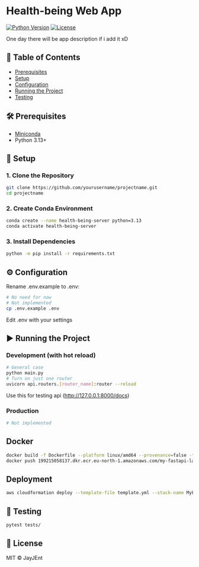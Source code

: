# Health-being Web App

[![Python Version](https://img.shields.io/badge/python-3.13%2B-blue)](https://www.python.org/)
[![License](https://img.shields.io/badge/license-MIT-green)](LICENSE)

One day there will be app description if i add it xD

## 📌 Table of Contents
- [Prerequisites](#-prerequisites)
- [Setup](#-setup)
- [Configuration](#-configuration)
- [Running the Project](#-running-the-project)
- [Testing](#-testing)

## 🛠 Prerequisites
- [Miniconda](https://www.anaconda.com/docs/getting-started/miniconda/install#quickstart-install-instructions)
- Python 3.13+


## 🚀 Setup

### 1. Clone the Repository
```bash
git clone https://github.com/yourusername/projectname.git
cd projectname
```

### 2. Create Conda Environment
```bash
conda create --name health-being-server python=3.13
conda activate health-being-server
```

### 3. Install Dependencies
```bash
python -m pip install -r requirements.txt
```


## ⚙ Configuration
Rename .env.example to .env:

```bash
# No need for now
# Not implemented
cp .env.example .env
```

Edit .env with your settings


## ▶ Running the Project

### Development (with hot reload)
```bash
# General case
python main.py
# Turn on just one router
uvicorn api.routers.[router_name]:router --reload
```
Use this for testing api (http://127.0.0.1:8000/docs)

### Production
```bash
# Not implemented
```


## Docker
```bash
docker build -f Dockerfile --platform linux/amd64 --provenance=false -t 199215058137.dkr.ecr.eu-north-1.amazonaws.com/my-fastapi-lambda:latest .
docker push 199215058137.dkr.ecr.eu-north-1.amazonaws.com/my-fastapi-lambda:latest
```


## Deployment
```bash
aws cloudformation deploy --template-file template.yml --stack-name MyFastAPIStack --capabilities CAPABILITY_IAM
```


## 🧪 Testing
```bash
pytest tests/
```


## 📜 License
MIT © JayJEnt